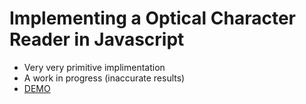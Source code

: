 # Implementing a Optical Character Reader in Javascript

+ Very very primitive implimentation
+ A work in progress (inaccurate results)
+ [DEMO](http://sauravtom.github.io/OCR) 
